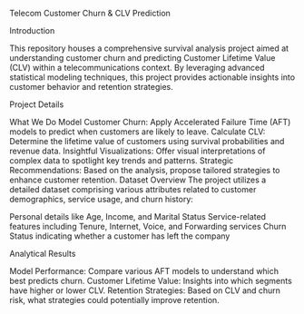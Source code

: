 Telecom Customer Churn & CLV Prediction

Introduction

This repository houses a comprehensive survival analysis project aimed at understanding customer churn and predicting Customer Lifetime Value (CLV) within a telecommunications context. By leveraging advanced statistical modeling techniques, this project provides actionable insights into customer behavior and retention strategies.

Project Details

What We Do
Model Customer Churn: Apply Accelerated Failure Time (AFT) models to predict when customers are likely to leave.
Calculate CLV: Determine the lifetime value of customers using survival probabilities and revenue data.
Insightful Visualizations: Offer visual interpretations of complex data to spotlight key trends and patterns.
Strategic Recommendations: Based on the analysis, propose tailored strategies to enhance customer retention.
Dataset Overview
The project utilizes a detailed dataset comprising various attributes related to customer demographics, service usage, and churn history:

Personal details like Age, Income, and Marital Status
Service-related features including Tenure, Internet, Voice, and Forwarding services
Churn Status indicating whether a customer has left the company

Analytical Results

Model Performance: Compare various AFT models to understand which best predicts churn.
Customer Lifetime Value: Insights into which segments have higher or lower CLV.
Retention Strategies: Based on CLV and churn risk, what strategies could potentially improve retention.
